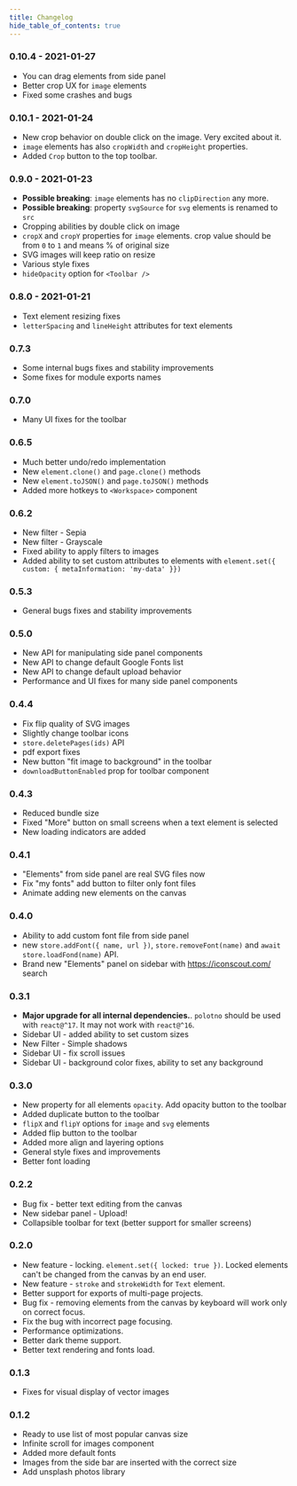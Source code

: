 ```yaml
---
title: Changelog
hide_table_of_contents: true
---
```


### 0.10.4 - 2021-01-27

* You can drag elements from side panel
* Better crop UX for `image` elements
* Fixed some crashes and bugs

### 0.10.1 - 2021-01-24

* New crop behavior on double click on the image. Very excited about it.
* `image` elements has also `cropWidth` and `cropHeight` properties.
* Added `Crop` button to the top toolbar.

### 0.9.0 - 2021-01-23

* **Possible breaking**: `image` elements has no `clipDirection` any more.
* **Possible breaking**: property `svgSource` for `svg` elements is renamed to `src`
* Cropping abilities by double click on image
* `cropX` and `cropY` properties for `image` elements. crop value should be from `0` to `1` and means % of original size
* SVG images will keep ratio on resize
* Various style fixes
* `hideOpacity` option for `<Toolbar />`

### 0.8.0 - 2021-01-21

* Text element resizing fixes
* `letterSpacing` and `lineHeight` attributes for text elements

### 0.7.3

* Some internal bugs fixes and stability improvements
* Some fixes for module exports names

### 0.7.0

* Many UI fixes for the toolbar

### 0.6.5

* Much better undo/redo implementation
* New `element.clone()` and `page.clone()` methods
* New `element.toJSON()` and `page.toJSON()` methods
* Added more hotkeys to `<Workspace>` component

### 0.6.2

* New filter - Sepia
* New filter - Grayscale
* Fixed ability to apply filters to images
* Added ability to set custom attributes to elements with `element.set({ custom: { metaInformation: 'my-data' }})`


### 0.5.3

* General bugs fixes and stability improvements

### 0.5.0

* New API for manipulating side panel components
* New API to change default Google Fonts list
* New API to change default upload behavior
* Performance and UI fixes for many side panel components

### 0.4.4

* Fix flip quality of SVG images
* Slightly change toolbar icons
* `store.deletePages(ids)` API
* pdf export fixes
* New button "fit image to background" in the toolbar
* `downloadButtonEnabled` prop for toolbar component


### 0.4.3

* Reduced bundle size
* Fixed "More" button on small screens when a text element is selected
* New loading indicators are added

### 0.4.1

* "Elements" from side panel are real SVG files now
* Fix "my fonts" add button to filter only font files
* Animate adding new elements on the canvas

### 0.4.0

* Ability to add custom font file from side panel
* new `store.addFont({ name, url })`, `store.removeFont(name)` and `await store.loadFond(name)` API.
* Brand new "Elements" panel on sidebar with https://iconscout.com/ search

### 0.3.1

* **Major upgrade for all internal dependencies.**. `polotno` should be used with `react@^17`. It may not work with `react@^16`.
* Sidebar UI - added ability to set custom sizes
* New Filter - Simple shadows
* Sidebar UI - fix scroll issues
* Sidebar UI - background color fixes, ability to set any background

### 0.3.0

* New property for all elements `opacity`. Add opacity button to the toolbar
* Added duplicate button to the toolbar
* `flipX` and `flipY` options for `image` and `svg` elements
* Added flip button to the toolbar
* Added more align and layering options
* General style fixes and improvements
* Better font loading

### 0.2.2

* Bug fix - better text editing from the canvas
* New sidebar panel - Upload!
* Collapsible toolbar for text (better support for smaller screens)

### 0.2.0

* New feature - locking. `element.set({ locked: true })`. Locked elements can't be changed from the canvas by an end user.
* New feature - `stroke` and `strokeWidth` for `Text` element.
* Better support for exports of multi-page projects.
* Bug fix - removing elements from the canvas by keyboard will work only on correct focus.
* Fix the bug with incorrect page focusing.
* Performance optimizations.
* Better dark theme support.
* Better text rendering and fonts load.


### 0.1.3

* Fixes for visual display of vector images

### 0.1.2

- Ready to use list of most popular canvas size
- Infinite scroll for images component
- Added more default fonts
- Images from the side bar are inserted with the correct size
- Add unsplash photos library